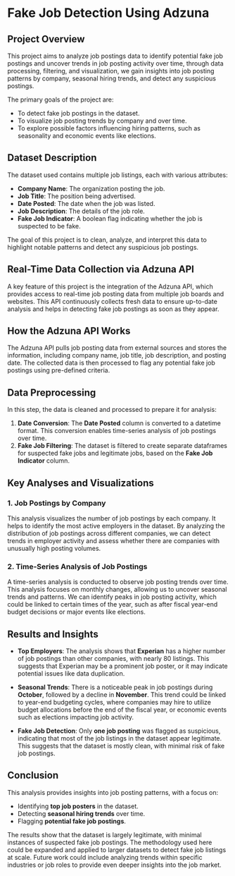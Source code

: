 # Fake Job Detection Using Adzuna

## Project Overview
This project aims to analyze job postings data to identify potential fake job postings and uncover trends in job posting activity over time, through data processing, filtering, and visualization, we gain insights into job posting patterns by company, seasonal hiring trends, and detect any suspicious postings.

The primary goals of the project are:
- To detect fake job postings in the dataset.
- To visualize job posting trends by company and over time.
- To explore possible factors influencing hiring patterns, such as seasonality and economic events like elections.

## Dataset Description
The dataset used contains multiple job listings, each with various attributes:
- **Company Name**: The organization posting the job.
- **Job Title**: The position being advertised.
- **Date Posted**: The date when the job was listed.
- **Job Description**: The details of the job role.
- **Fake Job Indicator**: A boolean flag indicating whether the job is suspected to be fake.

The goal of this project is to clean, analyze, and interpret this data to highlight notable patterns and detect any suspicious job postings.

## Real-Time Data Collection via Adzuna API
A key feature of this project is the integration of the Adzuna API, which provides access to real-time job posting data from multiple job boards and websites. This API continuously collects fresh data to ensure up-to-date analysis and helps in detecting fake job postings as soon as they appear.

## How the Adzuna API Works
The Adzuna API pulls job posting data from external sources and stores the information, including company name, job title, job description, and posting date. The collected data is then processed to flag any potential fake job postings using pre-defined criteria.

## Data Preprocessing
In this step, the data is cleaned and processed to prepare it for analysis:
1. **Date Conversion**: The **Date Posted** column is converted to a datetime format. This conversion enables time-series analysis of job postings over time.
2. **Fake Job Filtering**: The dataset is filtered to create separate dataframes for suspected fake jobs and legitimate jobs, based on the **Fake Job Indicator** column.

## Key Analyses and Visualizations

### 1. Job Postings by Company
This analysis visualizes the number of job postings by each company. It helps to identify the most active employers in the dataset. By analyzing the distribution of job postings across different companies, we can detect trends in employer activity and assess whether there are companies with unusually high posting volumes.

### 2. Time-Series Analysis of Job Postings
A time-series analysis is conducted to observe job posting trends over time. This analysis focuses on monthly changes, allowing us to uncover seasonal trends and patterns. We can identify peaks in job posting activity, which could be linked to certain times of the year, such as after fiscal year-end budget decisions or major events like elections.

## Results and Insights

- **Top Employers**: The analysis shows that **Experian** has a higher number of job postings than other companies, with nearly 80 listings. This suggests that Experian may be a prominent job poster, or it may indicate potential issues like data duplication.
  
- **Seasonal Trends**: There is a noticeable peak in job postings during **October**, followed by a decline in **November**. This trend could be linked to year-end budgeting cycles, where companies may hire to utilize budget allocations before the end of the fiscal year, or economic events such as elections impacting job activity.

- **Fake Job Detection**: Only **one job posting** was flagged as suspicious, indicating that most of the job listings in the dataset appear legitimate. This suggests that the dataset is mostly clean, with minimal risk of fake job postings.

## Conclusion

This analysis provides insights into job posting patterns, with a focus on:
- Identifying **top job posters** in the dataset.
- Detecting **seasonal hiring trends** over time.
- Flagging **potential fake job postings**.

The results show that the dataset is largely legitimate, with minimal instances of suspected fake job postings. The methodology used here could be expanded and applied to larger datasets to detect fake job listings at scale. Future work could include analyzing trends within specific industries or job roles to provide even deeper insights into the job market.
